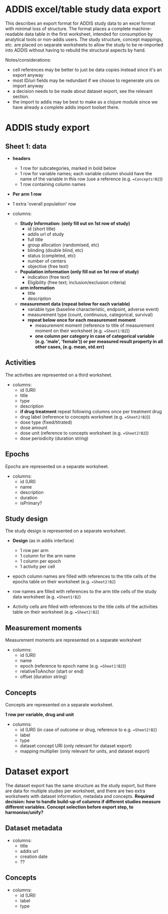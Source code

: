 ADDIS excel/table study data export
===================================

This describes an export format for ADDIS study data to an excel format with minimal loss of structure. The format places a complete machine-readable data table in the first worksheet, intended for consumption by analytical tools or non-addis users. The study structure, concept mappings, etc. are placed on separate worksheets to allow the study to be re-imported into ADDIS without having to rebuild the structural aspects by hand.

Notes/considerations:

- cell references may be better to just be data copies instead since it's an export anyway
- most ID/uri fields may be redundant if we choose to regenerate uris on import anyway
- a decision needs to be made about dataset export, see the relevant section.
- the import to addis may be best to make as a clojure module since we have already a complete addis import toolset there.

ADDIS study export
==================

Sheet 1: data
-------------

- **headers**
  - 1 row for subcategories, marked in bold below
  - 1 row for variable names; each variable column should have the name of the variable in this row (use a reference (e.g. `=Concepts!B2`))
  - 1 row containing column names 

- **Per arm 1 row**
- 1 extra 'overall population' row

- columns: 
  - **Study Information: (only fill out on 1st row of study)**
    - id (short title)
    - addis url of study
    - full title
    - group allocation (randomised, etc)
    - blinding (double blind, etc)
    - status (completed, etc)
    - number of centers
    - objective (free text)
  - **Population information (only fill out on 1st row of study)**
    - indication (free text)
    - Eligibility (free text; inclusion/exclusion criteria)
  - **arm information**
    - title
    - description
  - **measurement data (repeat below for each variable)**
    - variable type (baseline characteristic, endpoint, adverse event)
    - measurement type (count, continuous, categorical, survival)
    - **repeat below once for each measurement moment**
      - measurement moment (reference to title of measurement moment on their worksheet (e.g. `=Sheet1!B2`))
      - **one column per category in case of categorical variable (e.g. 'male', 'female')) or per measured result property in all other cases, (e.g. mean, std.err)**

Activities
----------

The activities are represented on a third worksheet.

- columns:
  - id (URI)
  - title
  - type
  - description
  - **if drug treatment** repeat following columns once per treatment drug
  - drug label (reference to concepts worksheet (e.g. `=Sheet2!B2`))
  - dose type (fixed/titrated)
  - dose amount
  - dose unit (reference to concepts worksheet (e.g. `=Sheet2!B2`))
  - dose periodicity (duration string)

Epochs
------

Epochs are represented on a separate worksheet.

- columns:
  - id (URI)
  - name
  - description
  - duration
  - isPrimary?

Study design
------------

The study design is represented on a separate worksheet.

- **Design** (as in addis interface)
  - 1 row per arm
  - 1 column for the arm name
  - 1 column per epoch
  - 1 activity per cell

- epoch column names are filled with references to the title cells of the epochs table on their worksheet (e.g. `=Sheet2!B2`)
- row names are filled with references to the arm title cells of the study data worksheet (e.g. `=Sheet1!B2`)
- Activity cells are filled with references to the title cells of the activities table on their worksheet (e.g. `=Sheet2!B2`)


Measurement moments
-------------------

Measurement moments are represented on a separate worksheet

- columns: 
  - id (URI)
  - name
  - epoch (reference to epoch name (e.g. `=Sheet1!B2`))
  - relativeToAnchor (start or end)
  - offset (duration string)

Concepts
--------

Concepts are represented on a separate worksheet.

**1 row per variable, drug and unit**

- columns:
  - id (URI) (in case of outcome or drug, reference to e.g. `=Sheet2!B2`)
  - label
  - type
  - dataset concept URI (only relevant for dataset export)
  - mapping multiplier (only relevant for units, and dataset export)

Dataset export
==============

The dataset export has the same structure as the study export, but there are data for multiple studies per worksheet, and there are two extra worksheets with dataset information, metadata and concepts.
**Required decision: how to handle build-up of columns if different studies measure different variables. Concept selection before export step, to harmonise/unify?**

Dataset metadata
----------------

- columns: 
  - title
  - addis url
  - creation date
  - ??

Concepts
--------

- columns:
  - id (URI)
  - label
  - type


